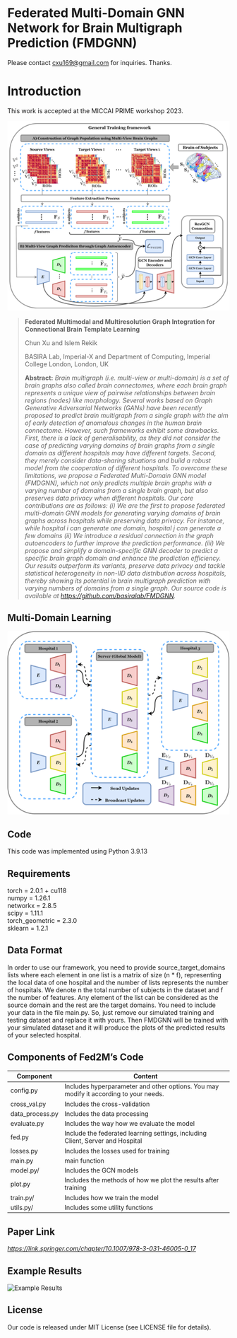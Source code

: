 # Federated Multi-Domain GNN Network for Brain Multigraph Prediction (FMDGNN)
Please contact cxu169@gmail.com for inquiries. Thanks. 

# Introduction
This work is accepted at the MICCAI PRIME workshop 2023.

![FMDGNN pipeline](Fig1.png)

>**Federated Multimodal and Multiresolution Graph Integration for Connectional Brain Template Learning**
>
> Chun Xu and Islem Rekik
>
> BASIRA Lab, Imperial-X and Department of Computing, Imperial College London, London, UK
>
> **Abstract:** *Brain multigraph (i.e. multi-view or multi-domain) is a set of brain graphs also called brain connectomes, where each brain graph represents a unique view of pairwise relationships between brain regions (nodes) like morphology. Several works based on Graph Generative Adversarial Networks (GANs) have been recently proposed to predict brain multigraph from a single graph with the aim of early detection of anomalous changes in the human brain connectome. However, such frameworks exhibit some drawbacks. First, there is a lack of generalisability, as they did not consider the case of predicting varying domains of brain graphs from a single domain as different hospitals may have different targets. Second, they merely consider data-sharing situations and build a robust model from the cooperation of different hospitals. To overcome these limitations, we propose a Federated Multi-Domain GNN model (FMDGNN), which not only predicts multiple brain graphs with a varying number of domains from a single brain graph, but also preserves data privacy when different hospitals. Our core contributions are as follows: (i) We are the first to propose federated multi-domain GNN models for generating varying domains of brain graphs across hospitals while preserving data privacy. For instance, while hospital i can generate one domain, hospital j can generate a few domains (ii) We introduce a residual connection in the graph autoencoders to further improve the prediction performance. (iii) We propose and simplify a domain-specific GNN decoder to predict a specific brain graph domain and enhance the prediction efficiency. Our results outperform its variants, preserve data privacy and tackle statistical heterogeneity in non-IID data distribution across hospitals, thereby showing its potential in brain multigraph prediction with varying numbers of domains from a single graph. Our source code is available at https://github.com/basiralab/FMDGNN.*

## Multi-Domain Learning
![Multi-Domain Learning](Fig2.png)

## Code
This code was implemented using Python 3.9.13

## Requirements
torch = 2.0.1 + cu118 \
numpy = 1.26.1 \
networkx = 2.8.5 \
scipy = 1.11.1 \
torch_geometric = 2.3.0 \
sklearn = 1.2.1 

## Data Format
In order to use our framework, you need to provide source_target_domains lists where each element in one list is a matrix of size (n * f), representing the local data of one hospital and the number of lists represents the number of hospitals. We denote n the total number of subjects in the dataset and f the number of features. Any element of the list can be considered as the source domain and the rest are the target domains. You need to include your data in the file main.py. So, just remove our simulated training and testing dataset and replace it with yours. Then FMDGNN will be trained with your simulated dataset and it will produce the plots of the predicted results of your selected hospital.

## Components of Fed2M’s Code
| Component | Content |
| ------ | ------ |
| config.py | Includes hyperparameter and other options. You may modify it according to your needs. |
| cross_val.py | Includes the cross-validation |
| data_process.py | Includes the data processing |
| evaluate.py| Includes the way how we evaluate the model |
| fed.py| Include the federated learning settings, including Client, Server and Hospital |
| losses.py | Includes the losses used for training |
| main.py| main function |
| model.py/| Includes the GCN models|
| plot.py | Includes the methods of how we plot the results after training |
| train.py/ | Includes how we train the model  |
| utils.py/ | Includes some utility functions  |

## Paper Link
*https://link.springer.com/chapter/10.1007/978-3-031-46005-0_17*

## Example Results
![Example Results](Fig3.png)

## License
Our code is released under MIT License (see LICENSE file for details).





